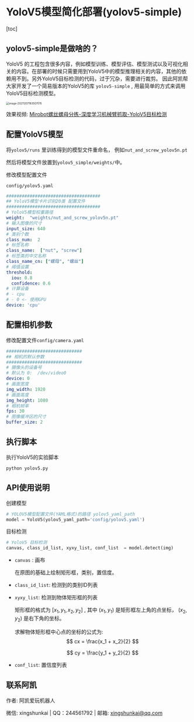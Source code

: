 # YoloV5模型简化部署(yolov5-simple)
[toc]

## yolov5-simple是做啥的？



YoloV5 的工程包含很多内容，例如模型训练、模型评估、模型测试以及可视化相关的内容。在部署的时候只需要用到YoloV5中的模型推理相关的内容，其他的依赖用不到。另外YoloV5目标检测的代码，过于冗杂，需要进行裁剪。 因此阿凯帮大家开发了一个简易版本的YoloV5的库 `yolov5-simple` ,  用最简单的方式来调用YoloV5目标检测模型。



<img src="image/README/image-20211207163507015.png" alt="image-20211207163507015" style="zoom:50%;" />

效果视频: [Mirobot螺丝螺母分拣-深度学习机械臂抓取-YoloV5目标检测](https://www.bilibili.com/video/BV1RP4y1V76Q?spm_id_from=333.999.0.0)

## 配置YoloV5模型

将`yolov5/runs` 里训练得到的模型文件重命名， 例如`nut_and_screw_yolov5n.pt`

然后将模型文件放置到`yolov5_simple/weights/`中。 

修改模型配置文件

`config/yolov5.yaml`

```yaml
####################################
## YoloV5模型卡片识别20类 配置文件
####################################
# YoloV5模型权重路径
weight:  "weights/nut_and_screw_yolov5n.pt"
# 输入图像的尺寸
input_size: 640
# 类别个数
class_num:  2
# 标签名称
class_name:  ["nut", "screw"]
# 标签类的中文名称
class_name_cn: ["螺母", "螺丝"]
# 阈值设置
threshold:
  iou: 0.8
  confidence: 0.6
# 计算设备
# - cpu
# - 0 <- 使用GPU
device: 'cpu'
```



## 配置相机参数

修改配置文件`config/camera.yaml`

```yaml
#############################
## 相机的默认参数
#############################
# 摄像头的设备号
# 默认为 0:  /dev/video0
device: 0  
# 画面宽度
img_width: 1920
# 画面高度 
img_height: 1080
# 相机帧率
fps: 30
# 图像缓冲区的尺寸
buffer_size: 2
```

## 执行脚本

执行YoloV5的实验脚本

```
python yolov5.py
```



## API使用说明

创建模型

```python
# YOLOV5模型配置文件(YAML格式)的路径 yolov5_yaml_path
model = YoloV5(yolov5_yaml_path='config/yolov5.yaml')
```

目标检测

```python
# YoloV5 目标检测
canvas, class_id_list, xyxy_list, conf_list  = model.detect(img)
```

* `canvas` : 画布

  在原图的基础上绘制矩形框，类别，置信度。

* `class_id_list`:   检测到的类别ID列表

* `xyxy_list`: 检测到物体矩形框的列表

  矩形框的格式为 $[x_1, y_1, x_2, y_2]$  , 其中 $(x_1, y_1)$  是矩形框左上角的点坐标，  $(x_2, y_2)$  是右下角的坐标。  

  求解物体矩形框中心点的坐标的公式为:
  $$
  cx = \frac{x_1 + x_2}{2}
  $$

  $$
  cy = \frac{y_1 + y_2}{2}
  $$

* `conf_list`: 置信度列表





## 联系阿凯

作者: 阿凯爱玩机器人

微信: xingshunkai | QQ：244561792 | 邮箱: xingshunkai@qq.com

